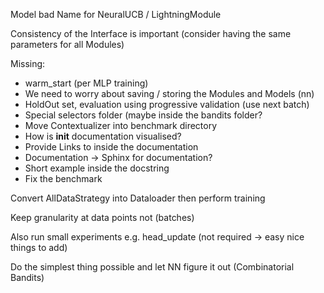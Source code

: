 Model bad Name for NeuralUCB / LightningModule

Consistency of the Interface is important (consider having the same parameters for all Modules)

Missing:
- warm_start (per MLP training)
- We need to worry about saving / storing the Modules and Models (nn)
- HoldOut set, evaluation using progressive validation (use next batch)
- Special selectors folder (maybe inside the bandits folder?
- Move Contextualizer into benchmark directory
- How is __init__ documentation visualised?
- Provide Links to inside the documentation
- Documentation -> Sphinx for documentation?
- Short example inside the docstring
- Fix the benchmark


Convert AllDataStrategy into Dataloader then perform training

Keep granularity at data points not (batches)

Also run small experiments e.g. head_update (not required -> easy nice things to add)

Do the simplest thing possible and let NN figure it out (Combinatorial Bandits)
